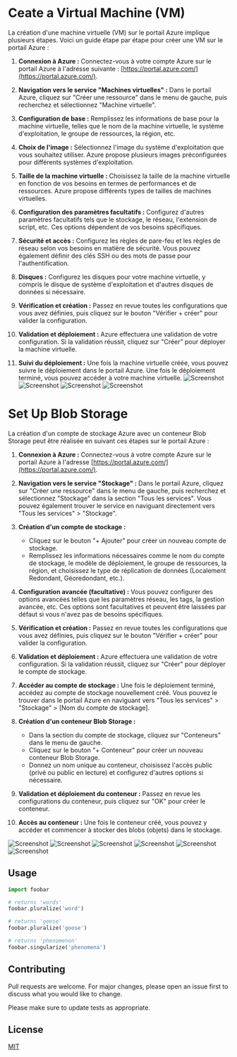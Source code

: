 # Ceate a Virtual Machine (VM)

La création d'une machine virtuelle (VM) sur le portail Azure implique plusieurs étapes. Voici un guide étape par étape pour créer une VM sur le portail Azure :

1. **Connexion à Azure :** Connectez-vous à votre compte Azure sur le portail Azure à l'adresse suivante : [https://portal.azure.com/](https://portal.azure.com/).

2. **Navigation vers le service "Machines virtuelles" :** Dans le portail Azure, cliquez sur "Créer une ressource" dans le menu de gauche, puis recherchez et sélectionnez "Machine virtuelle".

3. **Configuration de base :** Remplissez les informations de base pour la machine virtuelle, telles que le nom de la machine virtuelle, le système d'exploitation, le groupe de ressources, la région, etc.

4. **Choix de l'image :** Sélectionnez l'image du système d'exploitation que vous souhaitez utiliser. Azure propose plusieurs images préconfigurées pour différents systèmes d'exploitation.

5. **Taille de la machine virtuelle :** Choisissez la taille de la machine virtuelle en fonction de vos besoins en termes de performances et de ressources. Azure propose différents types de tailles de machines virtuelles.

6. **Configuration des paramètres facultatifs :** Configurez d'autres paramètres facultatifs tels que le stockage, le réseau, l'extension de script, etc. Ces options dépendent de vos besoins spécifiques.

7. **Sécurité et accès :** Configurez les règles de pare-feu et les règles de réseau selon vos besoins en matière de sécurité. Vous pouvez également définir des clés SSH ou des mots de passe pour l'authentification.

8. **Disques :** Configurez les disques pour votre machine virtuelle, y compris le disque de système d'exploitation et d'autres disques de données si nécessaire.

9. **Vérification et création :** Passez en revue toutes les configurations que vous avez définies, puis cliquez sur le bouton "Vérifier + créer" pour valider la configuration.

10. **Validation et déploiement :** Azure effectuera une validation de votre configuration. Si la validation réussit, cliquez sur "Créer" pour déployer la machine virtuelle.

11. **Suivi du déploiement :** Une fois la machine virtuelle créée, vous pouvez suivre le déploiement dans le portail Azure. Une fois le déploiement terminé, vous pouvez accéder à votre machine virtuelle.
![Screenshot](Screenshot_2.png)
![Screenshot](Screenshot_1.png)
![Screenshot](Screenshot_3.png)
![Screenshot](Screenshot_4.png)


# Set Up Blob Storage

La création d'un compte de stockage Azure avec un conteneur Blob Storage peut être réalisée en suivant ces étapes sur le portail Azure :

1. **Connexion à Azure :** Connectez-vous à votre compte Azure sur le portail Azure à l'adresse [https://portal.azure.com/](https://portal.azure.com/).

2. **Navigation vers le service "Stockage" :** Dans le portail Azure, cliquez sur "Créer une ressource" dans le menu de gauche, puis recherchez et sélectionnez "Stockage" dans la section "Tous les services". Vous pouvez également trouver le service en naviguant directement vers "Tous les services" > "Stockage".

3. **Création d'un compte de stockage :**
   - Cliquez sur le bouton "+ Ajouter" pour créer un nouveau compte de stockage.
   - Remplissez les informations nécessaires comme le nom du compte de stockage, le modèle de déploiement, le groupe de ressources, la région, et choisissez le type de réplication de données (Localement Redondant, Géoredondant, etc.).

4. **Configuration avancée (facultative) :** Vous pouvez configurer des options avancées telles que les paramètres réseau, les tags, la gestion avancée, etc. Ces options sont facultatives et peuvent être laissées par défaut si vous n'avez pas de besoins spécifiques.

5. **Vérification et création :** Passez en revue toutes les configurations que vous avez définies, puis cliquez sur le bouton "Vérifier + créer" pour valider la configuration.

6. **Validation et déploiement :** Azure effectuera une validation de votre configuration. Si la validation réussit, cliquez sur "Créer" pour déployer le compte de stockage.

7. **Accéder au compte de stockage :** Une fois le déploiement terminé, accédez au compte de stockage nouvellement créé. Vous pouvez le trouver dans le portail Azure en naviguant vers "Tous les services" > "Stockage" > [Nom du compte de stockage].

8. **Création d'un conteneur Blob Storage :**
   - Dans la section du compte de stockage, cliquez sur "Conteneurs" dans le menu de gauche.
   - Cliquez sur le bouton "+ Conteneur" pour créer un nouveau conteneur Blob Storage.
   - Donnez un nom unique au conteneur, choisissez l'accès public (privé ou public en lecture) et configurez d'autres options si nécessaire.

9. **Validation et déploiement du conteneur :** Passez en revue les configurations du conteneur, puis cliquez sur "OK" pour créer le conteneur.

10. **Accès au conteneur :** Une fois le conteneur créé, vous pouvez y accéder et commencer à stocker des blobs (objets) dans le stockage.

![Screenshot](Screenshot_5.png)
![Screenshot](Screenshot_6.png)
![Screenshot](Screenshot_7.png)
![Screenshot](Screenshot_8.png)
![Screenshot](Screenshot_9.png)
![Screenshot](Screenshot_10.png)

## Usage

```python
import foobar

# returns 'words'
foobar.pluralize('word')

# returns 'geese'
foobar.pluralize('goose')

# returns 'phenomenon'
foobar.singularize('phenomena')
```

## Contributing

Pull requests are welcome. For major changes, please open an issue first
to discuss what you would like to change.

Please make sure to update tests as appropriate.

## License

[MIT](https://choosealicense.com/licenses/mit/)
